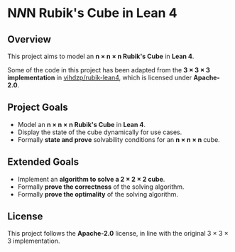 # N*N*N Rubik's Cube in Lean 4  

## Overview  
This project aims to model an **n × n × n Rubik's Cube** in **Lean 4**.  

Some of the code in this project has been adapted from the **3 × 3 × 3 implementation** in [vihdzp/rubik-lean4](https://github.com/vihdzp/rubik-lean4), which is licensed under **Apache-2.0**.  

## Project Goals  
- Model an **n × n × n Rubik's Cube** in **Lean 4**.  
- Display the state of the cube dynamically for use cases.  
- Formally **state and prove** solvability conditions for an **n × n × n** cube.  

## Extended Goals  
- Implement an **algorithm to solve a 2 × 2 × 2 cube**.  
- Formally **prove the correctness** of the solving algorithm.  
- Formally **prove the optimality** of the solving algorithm.  

## License  
This project follows the **Apache-2.0** license, in line with the original 3 × 3 × 3 implementation.  
